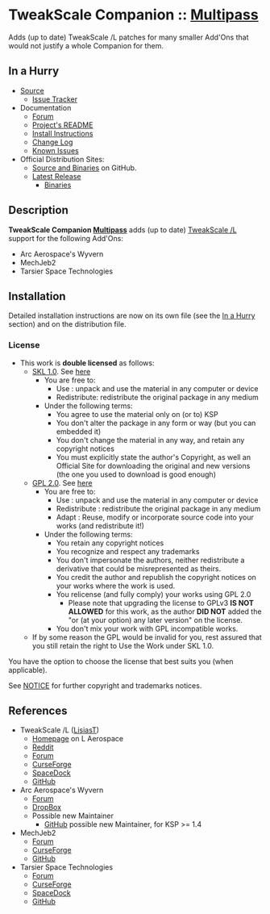 # TweakScale Companion :: [Multipass](https://youtu.be/NVPLqbWXdDA)

Adds (up to date) TweakScale /L patches for many smaller Add'Ons that would not justify a whole Companion for them.


## In a Hurry

* [Source](https://github.com/net-lisias-ksp/TweakScaleCompanion_Multipass)
	+ [Issue Tracker](https://github.com/net-lisias-ksp/TweakScaleCompanion_Multipass/issues)
* Documentation
	+ [Forum](https://forum.kerbalspaceprogram.com/index.php?/topic/192216-tweakscale-companion-program/)
	+ [Project's README](https://github.com/net-lisias-ksp/TweakScaleCompanion_Multipass/blob/master/README.md)
	+ [Install Instructions](https://github.com/net-lisias-ksp/TweakScaleCompanion_Multipass/blob/master/INSTALL.md)
	+ [Change Log](./CHANGE_LOG.md)
	+ [Known Issues](./KNOWN_ISSUES.md)
* Official Distribution Sites:
	+ [Source and Binaries](https://github.com/net-lisias-ksp/TweakScaleCompanion_Multipass) on GitHub.
	+ [Latest Release](https://github.com/net-lisias-ksp/TweakScaleCompanion_Multipass/releases)
		- [Binaries](https://github.com/net-lisias-ksp/TweakScaleCompanion_Multipass/Archive)


## Description

**TweakScale Companion [Multipass](https://youtu.be/NVPLqbWXdDA)** adds (up to date) [TweakScale /L](https://forum.kerbalspaceprogram.com/index.php?/topic/179030-ksp-141-tweakscale-under-lisias-management-24310-2019-1030/) support for the following Add'Ons:

* Arc Aerospace's Wyvern
* MechJeb2
* Tarsier Space Technologies


## Installation

Detailed installation instructions are now on its own file (see the [In a Hurry](#in-a-hurry) section) and on the distribution file.

### License

* This work is **double licensed** as follows:
	+ [SKL 1.0](https://ksp.lisias.net/SKL-1_0.txt). See [here](./LICENSE.SKL-1_0)
		+ You are free to:
			- Use : unpack and use the material in any computer or device
			- Redistribute: redistribute the original package in any medium
		+ Under the following terms:
			- You agree to use the material only on (or to) KSP
			- You don't alter the package in any form or way (but you can embedded it)
			- You don't change the material in any way, and retain any copyright notices
			- You must explicitly state the author's Copyright, as well an Official Site for downloading the original and new versions (the one you used to download is good enough) 
	+ [GPL 2.0](https://www.gnu.org/licenses/gpl-2.0.txt). See [here](./LICENSE.GPL-2_0)
		+ You are free to:
			- Use : unpack and use the material in any computer or device
			- Redistribute : redistribute the original package in any medium
			- Adapt : Reuse, modify or incorporate source code into your works (and redistribute it!) 
		+ Under the following terms:
			- You retain any copyright notices
			- You recognize and respect any trademarks
			- You don't impersonate the authors, neither redistribute a derivative that could be misrepresented as theirs.
			- You credit the author and republish the copyright notices on your works where the work is used.
			- You relicense (and fully comply) your works using GPL 2.0
				- Please note that upgrading the license to GPLv3 **IS NOT ALLOWED** for this work, as the author **DID NOT** added the "or (at your option) any later version" on the license.
			- You don't mix your work with GPL incompatible works.
	+ If by some reason the GPL would be invalid for you, rest assured that you still retain the right to Use the Work under SKL 1.0.

You have the option to choose the license that best suits you (when applicable).

See [NOTICE](./NOTICE) for further copyright and trademarks notices.


## References

* TweakScale /L ([LisiasT](https://forum.kerbalspaceprogram.com/index.php?/profile/187168-lisias/))
	+ [Homepage](http://ksp.lisias.net/add-ons/TweakScale) on L Aerospace
	+ [Reddit](https://www.reddit.com/r/TweakScale/)
	+ [Forum](https://forum.kerbalspaceprogram.com/index.php?/topic/179030-*/)
	+ [CurseForge](https://kerbal.curseforge.com/projects/tweakscale)
	+ [SpaceDock](https://spacedock.info/mod/127/TweakScale)
	+ [GitHub](https://github.com/net-lisias-ksp/TweakScale)
* Arc Aerospace's Wyvern
	+ [Forum](https://forum.kerbalspaceprogram.com/index.php?/topic/165224-13-wyvern-an-advanced-5-kerbal-crew-capsule/&)
	+ [DropBox](https://drive.google.com/open?id=0B3KjWA5ZuxhrZmcydDhseE0xVzQ)
	+ Possible new Maintainer
		- [GitHub](https://github.com/StoneBlue/ArcAerospace-Wyvern/releases) possible new Maintainer, for KSP >= 1.4
* MechJeb2
	+ [Forum](https://forum.kerbalspaceprogram.com/index.php?/topic/154834-*)
	+ [CurseForge](https://www.curseforge.com/kerbal/ksp-mods/mechjeb)
	+ [GitHub](https://github.com/MuMech/MechJeb2)
* Tarsier Space Technologies
	+ [Forum](https://forum.kerbalspaceprogram.com/index.php?/topic/154853-*)
	+ [CurseForge](https://kerbal.curseforge.com/projects/tarsier-space-technology-continued)
	+ [SpaceDock](http://spacedock.info/mod/143/Tarsier%20Space%20Technology%20with%20Galaxies%20Continued...)
	+ [GitHub](https://github.com/JPLRepo/TarsierSpaceTechnology/releases)

